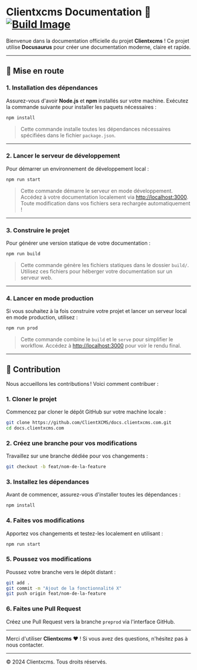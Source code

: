 # Clientxcms Documentation 🚀 [![Build Image](https://github.com/ClientXCMS/docs.clientxcms.com/actions/workflows/docker-images.yml/badge.svg?branch=V2)](https://github.com/ClientXCMS/docs.clientxcms.com/actions/workflows/docker-images.yml)

Bienvenue dans la documentation officielle du projet **Clientxcms** ! Ce projet utilise **Docusaurus** pour créer une documentation moderne, claire et rapide.

---

## 🚀 Mise en route

### **1. Installation des dépendances**
Assurez-vous d'avoir **Node.js** et **npm** installés sur votre machine. Exécutez la commande suivante pour installer les paquets nécessaires :

```bash
npm install
```

> Cette commande installe toutes les dépendances nécessaires spécifiées dans le fichier `package.json`.

---

### **2. Lancer le serveur de développement**
Pour démarrer un environnement de développement local :

```bash
npm run start
```

> Cette commande démarre le serveur en mode développement. Accédez à votre documentation localement via [http://localhost:3000](http://localhost:3000). Toute modification dans vos fichiers sera rechargée automatiquement !

---

### **3. Construire le projet**
Pour générer une version statique de votre documentation :

```bash
npm run build
```

> Cette commande génère les fichiers statiques dans le dossier `build/`. Utilisez ces fichiers pour héberger votre documentation sur un serveur web.

---

### **4. Lancer en mode production**
Si vous souhaitez à la fois construire votre projet et lancer un serveur local en mode production, utilisez :

```bash
npm run prod
```

> Cette commande combine le `build` et le `serve` pour simplifier le workflow. Accédez à [http://localhost:3000](http://localhost:3000) pour voir le rendu final.

---

## 📝 Contribution

Nous accueillons les contributions ! Voici comment contribuer :

### **1. Cloner le projet**
Commencez par cloner le dépôt GitHub sur votre machine locale :

```bash
git clone https://github.com/ClientXCMS/docs.clientxcms.com.git
cd docs.clientxcms.com
```

### **2. Créez une branche pour vos modifications**
Travaillez sur une branche dédiée pour vos changements :

```bash
git checkout -b feat/nom-de-la-feature
```

### **3. Installez les dépendances**
Avant de commencer, assurez-vous d'installer toutes les dépendances :

```bash
npm install
```

### **4. Faites vos modifications**
Apportez vos changements et testez-les localement en utilisant :

```bash
npm run start
```

### **5. Poussez vos modifications**
Poussez votre branche vers le dépôt distant :

```bash
git add .
git commit -m "Ajout de la fonctionnalité X"
git push origin feat/nom-de-la-feature
```

### **6. Faites une Pull Request**
Créez une Pull Request vers la branche `preprod` via l'interface GitHub.

---

Merci d'utiliser **Clientxcms** ❤️ ! Si vous avez des questions, n'hésitez pas à nous contacter.

---

© 2024 Clientxcms. Tous droits réservés.

